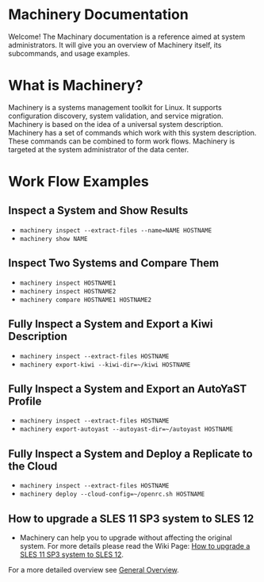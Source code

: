 # Machinery Documentation

Welcome! The Machinary documentation is a reference aimed at system administrators.
It will give you an overview of Machinery itself, its subcommands, and usage examples.

# What is Machinery?

Machinery is a systems management toolkit for Linux. It supports configuration
discovery, system validation, and service migration. Machinery is based on the
idea of a universal system description. Machinery has a set of commands which
work with this system description. These commands can be combined to form work 
flows. Machinery is targeted at the system administrator of the data center.

# Work Flow Examples

## Inspect a System and Show Results
  - `machinery inspect --extract-files --name=NAME HOSTNAME`
  - `machinery show NAME`

## Inspect Two Systems and Compare Them
  - `machinery inspect HOSTNAME1`
  - `machinery inspect HOSTNAME2`
  - `machinery compare HOSTNAME1 HOSTNAME2`

## Fully Inspect a System and Export a Kiwi Description
  - `machinery inspect --extract-files HOSTNAME`
  - `machinery export-kiwi --kiwi-dir=~/kiwi HOSTNAME`

## Fully Inspect a System and Export an AutoYaST Profile
  - `machinery inspect --extract-files HOSTNAME`
  - `machinery export-autoyast --autoyast-dir=~/autoyast HOSTNAME`

## Fully Inspect a System and Deploy a Replicate to the Cloud
  - `machinery inspect --extract-files HOSTNAME`
  - `machinery deploy --cloud-config=~/openrc.sh HOSTNAME`

## How to upgrade a SLES 11 SP3 system to SLES 12
  - Machinery can help you to upgrade without affecting the original system.
    For more details please read the Wiki Page: [How to upgrade a SLES 11 SP3 system to SLES 12](https://github.com/SUSE/machinery/wiki/How-to-upgrade-a-SLES-11-SP3-system-to-SLES-12).

For a more detailed overview see [General Overview](machinery_main_general.1/).
